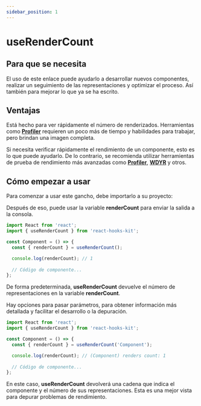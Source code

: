 ```yaml
---
sidebar_position: 1
---
```


# useRenderCount

## Para que se necesita

El uso de este enlace puede ayudarlo a desarrollar nuevos componentes, realizar un seguimiento de las representaciones y optimizar el proceso. Así también para mejorar lo que ya se ha escrito.

## Ventajas

Está hecho para ver rápidamente el número de renderizados. Herramientas como [**Profiler**](https://ru.reactjs.org/docs/profiler.html) requieren un poco más de tiempo y habilidades para trabajar, pero brindan una imagen completa.

Si necesita verificar rápidamente el rendimiento de un componente, esto es lo que puede ayudarlo. De lo contrario, se recomienda utilizar herramientas de prueba de rendimiento más avanzadas como [**Profiler**](https://reactjs.org/docs/profiler.html), [**WDYR**](https://www.npmjs.com/package/@welldone-software/why-did-you-render) y otros.

## Cómo empezar a usar

Para comenzar a usar este gancho, debe importarlo a su proyecto:

Después de eso, puede usar la variable **renderCount** para enviar la salida a la consola.

```jsx
import React from 'react';
import { useRenderCount } from 'react-hooks-kit';

const Component = () => {
  const { renderCount } = useRenderCount();

  console.log(renderCount); // 1
  
  // Código de componente...
};
```

De forma predeterminada, **useRenderCount** devuelve el número de representaciones en la variable **renderCount**.

Hay opciones para pasar parámetros, para obtener información más detallada y facilitar el desarrollo o la depuración.

```jsx
import React from 'react';
import { useRenderCount } from 'react-hooks-kit';

const Component = () => {
  const { renderCount } = useRenderCount('Component');

  console.log(renderCount); // (Component) renders count: 1
  
  // Código de componente...
};
```

En este caso, **useRenderCount** devolverá una cadena que indica el componente y el número de sus representaciones. Esta es una mejor vista para depurar problemas de rendimiento.

